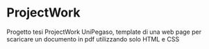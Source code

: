 # ProjectWork
Progetto tesi ProjectWork UniPegaso, template di una web page per scaricare un documento in pdf utilizzando solo HTML e CSS

